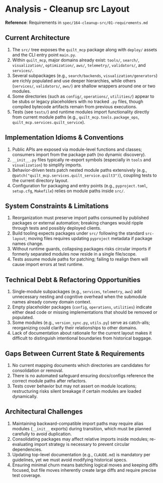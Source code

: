 <!-- markdownlint-disable MD013 -->
# Analysis - Cleanup src Layout

**Reference**: Requirements in `spec/164-cleanup-src/01-requirements.md`

## Current Architecture

1. The `src/` tree exposes the `quilt_mcp` package along with `deploy/` assets and the CLI entry point `main.py`.
2. Within `quilt_mcp`, major domains already exist: `tools/`, `search/`, `visualization/`, `optimization/`, `aws/`, `telemetry/`, `validators/`, and `services/`.
3. Several subpackages (e.g., `search/backends`, `visualization/generators`) are richly populated and use deeper hierarchies, while others (`services/`, `validators/`, `aws/`) are shallow wrappers around one or two modules.
4. Some directories (such as `config/`, `operations/`, `utilities/`) appear to be stubs or legacy placeholders with no tracked `.py` files, though compiled bytecode artifacts remain from previous executions.
5. Tests (see `tests/`) and runtime modules import functionality directly from current module paths (e.g., `quilt_mcp.tools.package_ops`, `quilt_mcp.services.quilt_service`).

## Implementation Idioms & Conventions

1. Public APIs are exposed via module-level functions and classes; consumers import from the package path (no dynamic discovery).
2. `__init__.py` files typically re-export symbols (especially in `tools` and `visualization`) to simplify imports.
3. Behavior-driven tests patch nested module paths extensively (e.g., `@patch("quilt_mcp.services.quilt_service.quilt3")`), coupling tests to the current directory layout.
4. Configuration for packaging and entry points (e.g., `pyproject.toml`, `setup.cfg`, `Makefile`) relies on module paths inside `src/`.

## System Constraints & Limitations

1. Reorganization must preserve import paths consumed by published packages or external automation; breaking changes would ripple through tests and possibly deployed clients.
2. Build tooling expects packages under `src/` following the standard `src-layout`; moving files requires updating `pyproject` metadata if package names change.
3. Without runtime guards, collapsing packages risks circular imports if formerly separated modules now reside in a single file/scope.
4. Tests assume module paths for patching; failing to realign them will cause import errors at test runtime.

## Technical Debt & Refactoring Opportunities

1. Single-module subpackages (e.g., `services`, `telemetry`, `aws`) add unnecessary nesting and cognitive overhead when the submodule names already convey domain context.
2. Empty placeholder packages (`config`, `operations`, `utilities`) indicate either dead code or missing implementations that should be removed or populated.
3. Some modules (e.g., `version_sync.py`, `utils.py`) serve as catch-alls; reorganizing could clarify their relationships to other domains.
4. Lack of documentation about rationale for the current layout makes it difficult to distinguish intentional boundaries from historical baggage.

## Gaps Between Current State & Requirements

1. No current mapping documents which directories are candidates for consolidation or removal.
2. There is no automated safeguard ensuring docs/configs reference the correct module paths after refactors.
3. Tests cover behavior but may not assert on module locations; restructuring risks silent breakage if certain modules are loaded dynamically.

## Architectural Challenges

1. Maintaining backward-compatible import paths may require alias modules (`__init__` exports) during transition, which must be planned carefully to avoid duplication.
2. Consolidating packages may affect relative imports inside modules; re-evaluating import strategy is necessary to prevent circular dependencies.
3. Updating top-level documentation (e.g., `CLAUDE.md`) is mandatory per guidelines, yet we must avoid modifying historical specs.
4. Ensuring minimal churn means batching logical moves and keeping diffs focused, but file moves inherently create large diffs and require precise test coverage.
